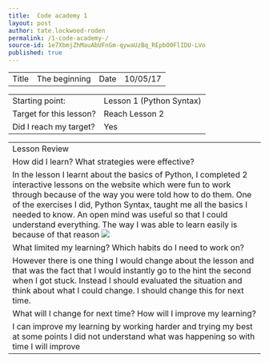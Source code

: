 ```yaml
---
title:  Code academy 1
layout: post
author: tate.lockwood-roden
permalink: /1-code-academy-/
source-id: 1e7XbmjZhMauAbUFnGm-qywaUzBq_REpbO0FlIDU-LVo
published: true
---
```

<table>
  <tr>
    <td>Title</td>
    <td>The beginning </td>
    <td>Date</td>
    <td>10/05/17</td>
  </tr>
</table>


<table>
  <tr>
    <td>Starting point:</td>
    <td>Lesson 1 (Python Syntax)</td>
  </tr>
  <tr>
    <td>Target for this lesson?</td>
    <td>Reach Lesson 2</td>
  </tr>
  <tr>
    <td>Did I reach my target? 
</td>
    <td> Yes</td>
  </tr>
</table>


<table>
  <tr>
    <td>Lesson Review</td>
  </tr>
  <tr>
    <td>How did I learn? What strategies were effective? </td>
  </tr>
  <tr>
    <td>In the lesson I learnt about the basics of Python, I completed 2 interactive lessons on the website which were fun to work through because of the way you were told how to do them. One of the exercises I did, Python Syntax, taught me all the basics I needed to know. An open mind was useful so that I could understand everything. The way I was able to learn easily is because of that reason 
<img src="https://github.com/jackm245/jackm245.github.io/blob/master/images/photo-resistance-ldr-10mm.jpg?raw=true">
</td>   
  </tr>
  <tr>
    <td>What limited my learning? Which habits do I need to work on? </td>
  </tr>
  <tr>
    <td>However there is one thing I would change about the lesson and that was the fact that I would instantly go to the hint the second when I got stuck. Instead I should evaluated the situation and think about what I could change. I should change this for next time.</td>
  </tr>
  <tr>
    <td>What will I change for next time? How will I improve my learning?</td>
  </tr>
  <tr>
    <td>I can improve my learning by working harder and trying my best at some points I did not understand what was happening so with time I will improve</td>
  </tr>
</table>


